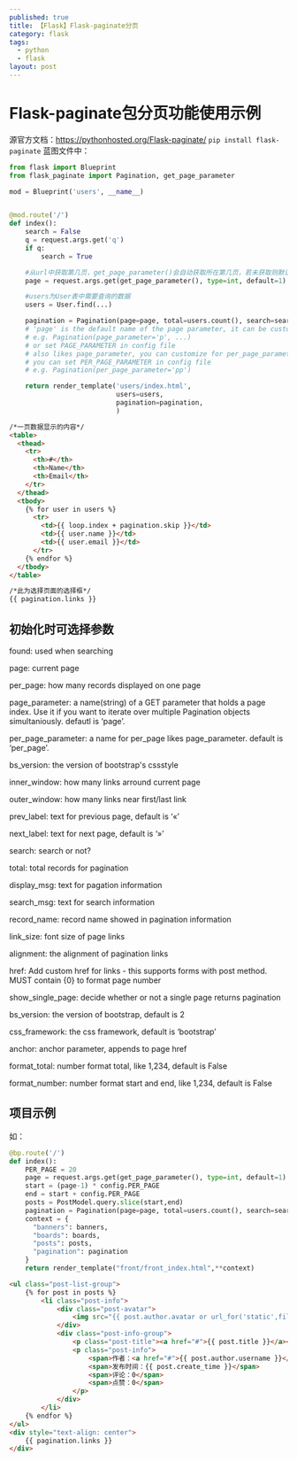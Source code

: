 ```yaml
---
published: true
title: 【Flask】Flask-paginate分页
category: flask
tags:
  - python
  - flask
layout: post
---
```

# Flask-paginate包分页功能使用示例
源官方文档：https://pythonhosted.org/Flask-paginate/
`pip install flask-paginate`
蓝图文件中：
```python
from flask import Blueprint
from flask_paginate import Pagination, get_page_parameter

mod = Blueprint('users', __name__)


@mod.route('/')
def index():
    search = False
    q = request.args.get('q')
    if q:
        search = True

    #从url中获取第几页，get_page_parameter()会自动获取所在第几页，若未获取则默认为1.
    page = request.args.get(get_page_parameter(), type=int, default=1)

    #users为User表中需要查询的数据
    users = User.find(...)

    pagination = Pagination(page=page, total=users.count(), search=search, record_name='users')
    # 'page' is the default name of the page parameter, it can be customized
    # e.g. Pagination(page_parameter='p', ...)
    # or set PAGE_PARAMETER in config file
    # also likes page_parameter, you can customize for per_page_parameter
    # you can set PER_PAGE_PARAMETER in config file
    # e.g. Pagination(per_page_parameter='pp')

    return render_template('users/index.html',
                           users=users,
                           pagination=pagination,
                           )
```


```html
/*一页数据显示的内容*/
<table>
  <thead>
    <tr>
      <th>#</th>
      <th>Name</th>
      <th>Email</th>
    </tr>
  </thead>
  <tbody>
    {% for user in users %}
      <tr>
        <td>{{ loop.index + pagination.skip }}</td>
        <td>{{ user.name }}</td>
        <td>{{ user.email }}</td>
      </tr>
    {% endfor %}
  </tbody>
</table>

/*此为选择页面的选择框*/
{{ pagination.links }}
```
## 初始化时可选择参数
found: used when searching

page: current page

per_page: how many records displayed on one page

page_parameter: a name(string) of a GET parameter that holds a page index. Use it if you want to iterate over multiple Pagination objects simultaniously. defautl is ‘page’.

per_page_parameter: a name for per_page likes page_parameter. default is ‘per_page’.

bs_version: the version of bootstrap's cssstyle

inner_window: how many links arround current page

outer_window: how many links near first/last link

prev_label: text for previous page, default is ‘&laquo;’

next_label: text for next page, default is ‘&raquo;’

search: search or not?

total: total records for pagination

display_msg: text for pagation information

search_msg: text for search information

record_name: record name showed in pagination information

link_size: font size of page links

alignment: the alignment of pagination links

href: Add custom href for links - this supports forms with post method. MUST contain {0} to format page number

show_single_page: decide whether or not a single page returns pagination

bs_version: the version of bootstrap, default is 2

css_framework: the css framework, default is ‘bootstrap’

anchor: anchor parameter, appends to page href

format_total: number format total, like 1,234, default is False

format_number: number format start and end, like 1,234, default is False

## 项目示例
如：
```python
@bp.route('/')
def index():
    PER_PAGE = 20
    page = request.args.get(get_page_parameter(), type=int, default=1)
    start = (page-1) * config.PER_PAGE
    end = start + config.PER_PAGE
    posts = PostModel.query.slice(start,end)
    pagination = Pagination(page=page, total=users.count(), search=search,record_name='users',outer_window=0,inner_window=2,per_page=20,bs_version=3)
    context = {
      "banners": banners,
      "boards": boards,
      "posts": posts,
      "pagination": pagination
    }
    return render_template("front/front_index.html",**context)
```

```html
<ul class="post-list-group">
    {% for post in posts %}
        <li class="post-info">
            <div class="post-avatar">
                <img src="{{ post.author.avatar or url_for('static',filename='front/imgs/default_avatar.jpg') }}" alt="">
            </div>
            <div class="post-info-group">
                <p class="post-title"><a href="#">{{ post.title }}</a></p>
                <p class="post-info">
                    <span>作者：<a href="#">{{ post.author.username }}</a></span>
                    <span>发布时间：{{ post.create_time }}</span>
                    <span>评论：0</span>
                    <span>点赞：0</span>
                </p>
            </div>
        </li>
    {% endfor %}
</ul>
<div style="text-align: center">
    {{ pagination.links }}
</div>
```
